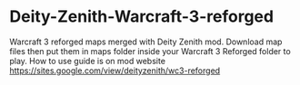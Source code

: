 # Deity-Zenith-Warcraft-3-reforged
Warcraft 3 reforged maps merged with Deity Zenith mod.
Download map files then put them in maps folder inside your Warcraft 3 Reforged folder to play.
How to use guide is on mod website 
https://sites.google.com/view/deityzenith/wc3-reforged
